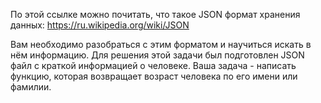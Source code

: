 По этой ссылке можно почитать, что такое JSON формат хранения данных: https://ru.wikipedia.org/wiki/JSON

Вам необходимо разобраться с этим форматом и научиться искать в нём информацию. Для решения этой задачи был подготовлен JSON файл с краткой информацией о человеке.
Ваша задача - написать функцию, которая возвращает возраст человека по его имени или фамилии.


